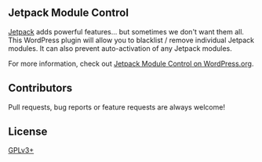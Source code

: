 ## Jetpack Module Control

[Jetpack](https://wordpress.org/plugins/jetpack/) adds powerful features... but sometimes we don't want them all. This WordPress plugin will allow you to blacklist / remove individual Jetpack modules. It can also prevent auto-activation of any Jetpack modules.

For more information, check out [Jetpack Module Control on WordPress.org](https://wordpress.org/plugins/jetpack-module-control/).

## Contributors

Pull requests, bug reports or feature requests are always welcome!

## License

[GPLv3+](http://www.gnu.org/licenses/gpl-3.0.html)
